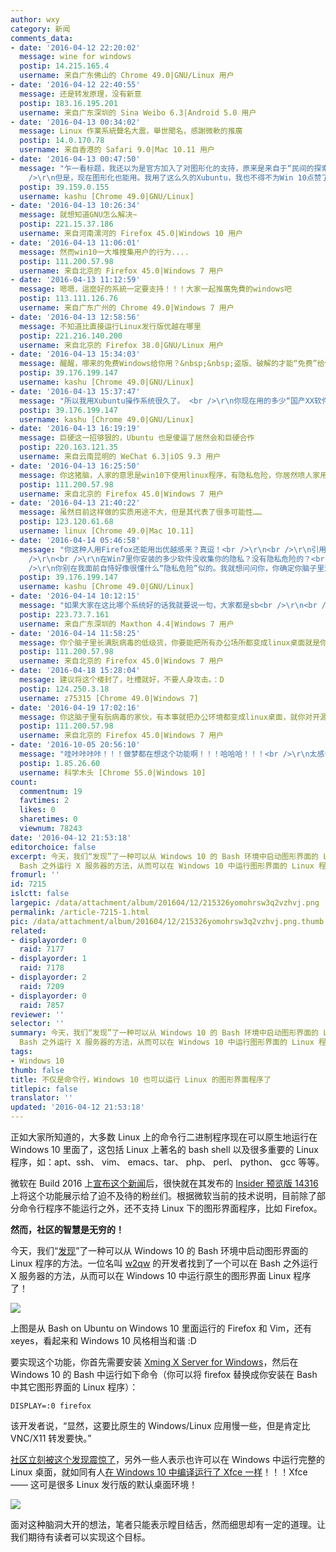 ```yaml
---
author: wxy
category: 新闻
comments_data:
- date: '2016-04-12 22:20:02'
  message: wine for windows
  postip: 14.215.165.4
  username: 来自广东佛山的 Chrome 49.0|GNU/Linux 用户
- date: '2016-04-12 22:40:55'
  message: 还是转发原理，没有新意
  postip: 183.16.195.201
  username: 来自广东深圳的 Sina Weibo 6.3|Android 5.0 用户
- date: '2016-04-13 00:34:02'
  message: Linux 作業系統聲名大震，舉世聞名，感謝微軟的推廣
  postip: 14.0.170.78
  username: 来自香港的 Safari 9.0|Mac 10.11 用户
- date: '2016-04-13 00:47:50'
  message: "乍一看标题，我还以为是官方加入了对图形化的支持，原来是来自于“民间的探索与发现”，Good！<br />\r\n<br />\r\n之前说，目前只支持命令行但不支持图形化，让我觉得有些惋惜。<br
    />\r\n但是，现在图形化也能用。我用了这么久的Xubuntu，我也不得不为Win 10点赞了。<br />\r\n希望Win 10里面这套Subsystem能越来越完善、全面、好用！"
  postip: 39.159.0.155
  username: kashu [Chrome 49.0|GNU/Linux]
- date: '2016-04-13 10:26:34'
  message: 就想知道GNU怎么解决~
  postip: 221.15.37.186
  username: 来自河南漯河的 Firefox 45.0|Windows 10 用户
- date: '2016-04-13 11:06:01'
  message: 然而win10一大堆搜集用户的行为....
  postip: 111.200.57.98
  username: 来自北京的 Firefox 45.0|Windows 7 用户
- date: '2016-04-13 11:12:59'
  message: 嗯嗯，這麼好的系統一定要支持！！！大家一起推廣免費的windows吧
  postip: 113.111.126.76
  username: 来自广东广州的 Chrome 49.0|Windows 7 用户
- date: '2016-04-13 12:58:56'
  message: 不知道比直接运行Linux发行版优越在哪里
  postip: 221.216.140.200
  username: 来自北京的 Firefox 38.0|GNU/Linux 用户
- date: '2016-04-13 15:34:03'
  message: 醒醒，哪来的免费Windows给你用？&nbsp;&nbsp;盗版、破解的才能“免费”给你用。
  postip: 39.176.199.147
  username: kashu [Chrome 49.0|GNU/Linux]
- date: '2016-04-13 15:37:47'
  message: "所以我用Xubuntu操作系统很久了。 <br />\r\n你现在用的多少“国产XX软件”不收集你的用户行为？ 先从你的杀毒软件全家桶开始吧……"
  postip: 39.176.199.147
  username: kashu [Chrome 49.0|GNU/Linux]
- date: '2016-04-13 16:19:19'
  message: 巨硬这一招够狠的，Ubuntu 也是傻逼了居然会和巨硬合作
  postip: 220.163.121.35
  username: 来自云南昆明的 WeChat 6.3|iOS 9.3 用户
- date: '2016-04-13 16:25:50'
  message: 你这猪脑，人家的意思是win10下使用linux程序，有隐私危险，你居然喷人家用国产全家桶，用firefox的人会安全家桶？～
  postip: 111.200.57.98
  username: 来自北京的 Firefox 45.0|Windows 7 用户
- date: '2016-04-13 21:40:22'
  message: 虽然目前这样做的实质用途不大，但是其代表了很多可能性……
  postip: 123.120.61.68
  username: linux [Chrome 49.0|Mac 10.11]
- date: '2016-04-14 05:46:58'
  message: "你这种人用Firefox还能用出优越感来？真逗！<br />\r\n<br />\r\n引用你那句话：“然而win10一大堆搜集用户的行为....”<br
    />\r\n<br />\r\n在Win7里你安装的多少软件没收集你的隐私？没有隐私危险的？<br />\r\n你现在用着Win7却还在这叫唤着Win10有隐私危险，而且居然是替Win10里面的Linux子系统喊有隐私危险，的确逗！你现在用的Win7难道就没有隐私危险了？<br
    />\r\n你别在我面前自恃好像很懂什么“隐私危险”似的。我就想问问你，你确定你脑子里没长满蛆？（别匿名在这跟我瞎叫唤）"
  postip: 39.176.199.147
  username: kashu [Chrome 49.0|GNU/Linux]
- date: '2016-04-14 10:12:15'
  message: "如果大家在这比哪个系统好的话我就要说一句，大家都是sb<br />\r\n<br />\r\n我只知道没有谁最好，我只知道这些都是工具，是为我解决问题的，哪个用得上我就用哪个"
  postip: 223.73.7.161
  username: 来自广东深圳的 Maxthon 4.4|Windows 7 用户
- date: '2016-04-14 11:58:25'
  message: 你个脑子里长满朊病毒的低级货，你要能把所有办公场所都变成linux桌面就是你对开源界最大贡献。好好治理自己蜂窝头吧
  postip: 111.200.57.98
  username: 来自北京的 Firefox 45.0|Windows 7 用户
- date: '2016-04-18 15:28:04'
  message: 建议将这个楼封了，吐槽就好，不要人身攻击。：D
  postip: 124.250.3.18
  username: z75315 [Chrome 49.0|Windows 7]
- date: '2016-04-19 17:02:16'
  message: 你这脑子里有朊病毒的家伙，有本事就把办公环境都变成linux桌面，就你对开源界最大贡献，就通过个分析访客操作系统就BB的人，好好治疗下你的蜂窝大脑把
  postip: 111.200.57.98
  username: 来自北京的 Firefox 45.0|Windows 7 用户
- date: '2016-10-05 20:56:10'
  message: "哇咔咔咔咔！！！做梦都在想这个功能啊！！！哈哈哈！！！<br />\r\n太感谢了！"
  postip: 1.85.26.60
  username: 科学木头 [Chrome 55.0|Windows 10]
count:
  commentnum: 19
  favtimes: 2
  likes: 0
  sharetimes: 0
  viewnum: 78243
date: '2016-04-12 21:53:18'
editorchoice: false
excerpt: 今天，我们“发现”了一种可以从 Windows 10 的 Bash 环境中启动图形界面的 Linux 程序的方法。一位名叫 w2qw 的开发者找到了一个可以在
  Bash 之外运行 X 服务器的方法，从而可以在 Windows 10 中运行图形界面的 Linux 程序了！
fromurl: ''
id: 7215
islctt: false
largepic: /data/attachment/album/201604/12/215326yomohrsw3q2vzhvj.png
permalink: /article-7215-1.html
pic: /data/attachment/album/201604/12/215326yomohrsw3q2vzhvj.png.thumb.jpg
related:
- displayorder: 0
  raid: 7177
- displayorder: 1
  raid: 7178
- displayorder: 2
  raid: 7209
- displayorder: 0
  raid: 7857
reviewer: ''
selector: ''
summary: 今天，我们“发现”了一种可以从 Windows 10 的 Bash 环境中启动图形界面的 Linux 程序的方法。一位名叫 w2qw 的开发者找到了一个可以在
  Bash 之外运行 X 服务器的方法，从而可以在 Windows 10 中运行图形界面的 Linux 程序了！
tags:
- Windows 10
thumb: false
title: 不仅是命令行，Windows 10 也可以运行 Linux 的图形界面程序了
titlepic: false
translator: ''
updated: '2016-04-12 21:53:18'
---
```


正如大家所知道的，大多数 Linux 上的命令行二进制程序现在可以原生地运行在 Windows 10 里面了，这包括 Linux 上著名的 bash shell 以及很多重要的 Linux 程序，如：apt、ssh、 vim、 emacs、tar、 php、 perl、 python、 gcc 等等。


微软在 Build 2016 上[宣布这个新闻](/article-7177-1.html)后，很快就在其发布的 [Insider 预览版 14316](/article-7209-1.html) 上将这个功能展示给了迫不及待的粉丝们。根据微软当前的技术说明，目前除了部分命令行程序不能运行之外，还不支持 Linux 下的图形界面程序，比如 Firefox。


**然而，社区的智慧是无穷的！**


今天，我们“[发现](https://www.reddit.com/r/Windows10/comments/4ea4w4/fyi_you_can_run_gui_linux_apps_from_bash/)”了一种可以从 Windows 10 的 Bash 环境中启动图形界面的 Linux 程序的方法。一位名叫 [w2qw](https://www.reddit.com/user/w2qw) 的开发者找到了一个可以在 Bash 之外运行 X 服务器的方法，从而可以在 Windows 10 中运行原生的图形界面 Linux 程序了！


![](/data/attachment/album/201604/12/215326yomohrsw3q2vzhvj.png)


上图是从 Bash on Ubuntu on Windows 10 里面运行的 Firefox 和 Vim，还有 xeyes，看起来和 Windows 10 风格相当和谐 :D


要实现这个功能，你首先需要安装 [Xming X Server for Windows](https://sourceforge.net/projects/xming/)，然后在 Windows 10 的 Bash 中运行如下命令（你可以将 firefox 替换成你安装在 Bash 中其它图形界面的 Linux 程序）：



```
DISPLAY=:0 firefox
```

该开发者说，“显然，这要比原生的 Windows/Linux 应用慢一些，但是肯定比 VNC/X11 转发要快。”


[社区立刻被这个发现震惊了](https://www.reddit.com/r/Windows10/comments/4ea4w4/fyi_you_can_run_gui_linux_apps_from_bash/)，另外一些人表示也许可以在 Windows 中运行完整的 Linux 桌面，就如同有人[在 Windows 10 中编译运行了 Xfce 一样](https://www.reddit.com/r/unixporn/comments/4aokkr/xfce_xfce_running_in_windows10/)！！！Xfce —— 这可是很多 Linux 发行版的默认桌面环境！


![](/data/attachment/album/201604/12/215336sgfpbk5sl2pz2b8g.png)


面对这种脑洞大开的想法，笔者只能表示瞠目结舌，然而细思却有一定的道理。让我们期待有读者可以实现这个目标。